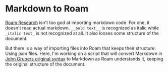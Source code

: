 
# Markdown to Roam #

[Roam Research](https://roamresearch.com) isn't too god at importing markdown code. For one, it doesn't read actual markdown. `__bold text__` is recognized as italic while `_italic text_` is not recognized at all. It also looses some structure of the document.

But there is a way of importing files into Roam that keeps their structure: Using json files. Here, I'm working on a script that will convert Markdown in [John Grubers original syntax](https://daringfireball.net/projects/markdown/) to Markdown as Roam understands it, keeping the original structure of the document.
